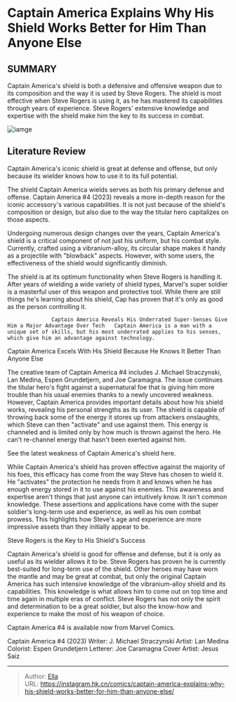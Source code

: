 # Captain America Explains Why His Shield Works Better for Him Than Anyone Else


## SUMMARY 



  Captain America&#39;s shield is both a defensive and offensive weapon due to its composition and the way it is used by Steve Rogers.   The shield is most effective when Steve Rogers is using it, as he has mastered its capabilities through years of experience.   Steve Rogers&#39; extensive knowledge and expertise with the shield make him the key to its success in combat.  

![iamge](https://static1.srcdn.com/wordpress/wp-content/uploads/2023/12/captain-america-cover-art.jpg)

## Literature Review

Captain America&#39;s iconic shield is great at defense and offense, but only because its wielder knows how to use it to its full potential.




The shield Captain America wields serves as both his primary defense and offense. Captain America #4 (2023) reveals a more in-depth reason for the iconic accessory&#39;s various capabilities. It is not just because of the shield&#39;s composition or design, but also due to the way the titular hero capitalizes on those aspects.




Undergoing numerous design changes over the years, Captain America&#39;s shield is a critical component of not just his uniform, but his combat style. Currently, crafted using a vibranium-alloy, its circular shape makes it handy as a projectile with &#34;blowback&#34; aspects. However, with some users, the effectiveness of the shield would significantly diminish.

          

The shield is at its optimum functionality when Steve Rogers is handling it. After years of wielding a wide variety of shield types, Marvel&#39;s super soldier is a masterful user of this weapon and protective tool. While there are still things he&#39;s learning about his shield, Cap has proven that it&#39;s only as good as the person controlling it.

                  Captain America Reveals His Underrated Super-Senses Give Him a Major Advantage Over Tech   Captain America is a man with a unique set of skills, but his most underrated applies to his senses, which give him an advantage against technology.   





 Captain America Excels With His Shield Because He Knows It Better Than Anyone Else 
          

The creative team of Captain America #4 includes J. Michael Straczynski, Lan Medina, Espen Grundetjern, and Joe Caramagna. The issue continues the titular hero&#39;s fight against a supernatural foe that is giving him more trouble than his usual enemies thanks to a newly uncovered weakness. However, Captain America provides important details about how his shield works, revealing his personal strengths as its user. The shield is capable of throwing back some of the energy it stores up from attackers onslaughts, which Steve can then &#34;activate&#34; and use against them. This energy is channeled and is limited only by how much is thrown against the hero. He can&#39;t re-channel energy that hasn&#39;t been exerted against him.



See the latest weakness of Captain America&#39;s shield here.







While Captain America&#39;s shield has proven effective against the majority of his foes, this efficacy has come from the way Steve has chosen to wield it. He &#34;activates&#34; the protection he needs from it and knows when he has enough energy stored in it to use against his enemies. This awareness and expertise aren&#39;t things that just anyone can intuitively know. It isn&#39;t common knowledge. These assertions and applications have come with the super soldier&#39;s long-term use and experience, as well as his own combat prowess. This highlights how Steve&#39;s age and experience are more impressive assets than they initially appear to be.



 Steve Rogers is the Key to His Shield&#39;s Success 
          

Captain America&#39;s shield is good for offense and defense, but it is only as useful as its wielder allows it to be. Steve Rogers has proven he is currently best-suited for long-term use of the shield. Other heroes may have worn the mantle and may be great at combat, but only the original Captain America has such intensive knowledge of the vibranium-alloy shield and its capabilities. This knowledge is what allows him to come out on top time and time again in multiple eras of conflict. Steve Rogers has not only the spirit and determination to be a great soldier, but also the know-how and experience to make the most of his weapon of choice.




Captain America #4 is available now from Marvel Comics.

 Captain America #4 (2023)                  Writer: J. Michael Straczynski   Artist: Lan Medina   Colorist: Espen Grundetjern   Letterer: Joe Caramagna   Cover Artist: Jesus Saiz      




---

> Author: [Ella](https://instagram.hk.cn/)  
> URL: https://instagram.hk.cn/comics/captain-america-explains-why-his-shield-works-better-for-him-than-anyone-else/  

